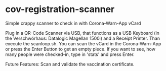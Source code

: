 # cov-registration-scanner
Simple crappy scanner to check in with Corona-Warn-App vCard

Plug in a QR-Code Scanner via USB, that functions as a USB Keyboard (in the Verschwörhaus: Datalogic Magellan 1500i) and a Receipt Printer. Than execute the scanloop.sh. You can scan the vCard in the Corona-Warn-App or press the Enter Button to get an empty piece.
If you want to see, how many people were checked-in, type in 'stats' and press Enter.

Future Features: Scan and validate the vaccination certificate.
